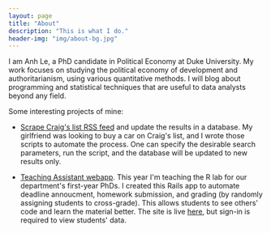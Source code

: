 ```yaml
---
layout: page
title: "About"
description: "This is what I do."
header-img: "img/about-bg.jpg"
---
```


I am Anh Le, a PhD candidate in Political Economy at Duke University. My work focuses on studying the political economy of development and authoritarianism, using various quantitative methods. I will blog about programming and statistical techniques that are useful to data analysts beyond any field.

 Some interesting projects of mine:
 
 * [Scrape Craig's list RSS feed](https://github.com/LaDilettante/craigslist) and update the results in a database. My girlfriend was looking to buy a car on Craig's list, and I wrote those scripts to automate the process. One can specify the desirable search parameters, run the script, and the database will be updated to new results only.

 * [Teaching Assistant webapp](https://github.com/LaDilettante/TA_app). This year I'm teaching the R lab for our department's first-year PhDs. I created this Rails app to automate deadline annoucment, homework submission, and grading (by randomly assigning students to cross-grade). This allows students to see others' code and learn the material better. The site is live [here](https://polsci630.herokuapp.com), but sign-in is required to view students' data.
